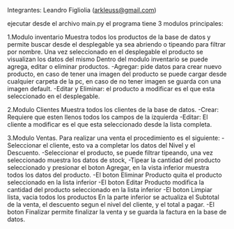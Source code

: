 Integrantes:
Leandro Figliolia (arkleuss@gmail.com)


ejecutar desde el archivo main.py
el programa tiene 3 modulos principales:

1.Modulo inventario
Muestra todos los productos de la base de datos y permite buscar desde el desplegable ya sea abriendo o tipeando para filtrar por nombre.
Una vez seleccionado en el desplegable el producto se visualizan los datos del mismo 
Dentro del modulo inventario se puede agrega, editar o eliminar productos.
    -Agregar: pide datos para crear nuevo producto, en caso de tener una imagen del producto se puede cargar desde cualquier carpeta de la pc, 
    en caso de no tener imagen se guarda con una imagen default.
    -Editar y Eliminar: el producto a modificar es el que esta seleccionado en el desplegable.

2.Modulo Clientes
Muestra todos los clientes de la base de datos.
    -Crear: Requiere que esten llenos todos los campos de la izquierda
    -Editar: El cliente a modificar es el que esta seleccionado desde la lista completa.

3.Modulo Ventas.
Para realizar una venta el procedimiento es el siguiente:
    -Seleccionar el cliente, esto va a completar los datos del Nivel y el Descuento.
    -Seleccionar el producto, se puede filtrar tipeando, una vez seleccionado muestra los datos de stock, 
    -Tipear la cantidad del producto seleccionado y presionar el boton Agregar, en la vista inferior muestra todos los datos del producto.
    -El boton Eliminar Producto quita el producto seleccionado en la lista inferior
    -El boton Editar Producto modifica la cantidad del producto seleccionado en la lista inferior
    -El boton Limpiar lista, vacia todos los productos 
    En la parte inferior se actualiza el Subtotal de la venta, el descuento segun el nivel del cliente, y el total a pagar.
    -El boton Finalizar permite finalizar la venta y se guarda la factura en la base de datos.
    